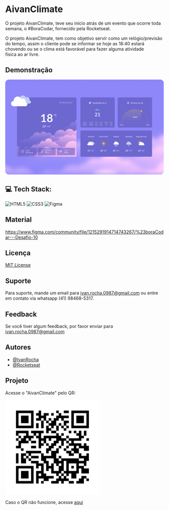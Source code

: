 # AivanClimate

O projeto AivanClimate, teve seu início atrás de um evento que ocorre toda semana, o #BoraCodar, fornecido pela Rocketseat.

O projeto AivanClimate, tem como objetivo servir como um relógio/previsão do tempo, assim o cliente pode se informar se hoje as 18:40 estará chovendo ou se o clima está favorável para fazer alguma atividade física ao ar livre.

## Demonstração

![App Screenshot](./assets/capa.png)


## 💻 Tech Stack:
 ![HTML5](https://img.shields.io/badge/html5-%23E34F26.svg?style=flat&logo=html5&logoColor=white) 
 ![CSS3](https://img.shields.io/badge/css3-%231572B6.svg?style=flat&logo=css3&logoColor=white) 
 ![Figma](https://img.shields.io/badge/figma-%23F24E1E.svg?style=flat&logo=figma&logoColor=white)

## Material

https://www.figma.com/community/file/1215291914714743267/%23boraCodar---Desafio-10

## Licença

[MIT License](https://choosealicense.com/licenses/mit/)

## Suporte

Para suporte, mande um email para ivan.rocha.0987@gmail.com ou entre em contato via whatsapp (41) 98468-5317.

## Feedback

Se você tiver algum feedback, por favor enviar para ivan.rocha.0987@gmail.com

## Autores

- [@IvanRocha](https://www.github.com/ivanrocha10)
- [@Rocketseat](https://github.com/Rocketseat)

## Projeto

<p>
  Acesse o "AivanClimate" pelo QR:
</p>
  <img src="./assets/qrcode.png/" alt="qrcode" class="capa">

Caso o QR não funcione, acesse <a href="https://ivanrocha10.github.io/AivanClimate/">aqui</a>